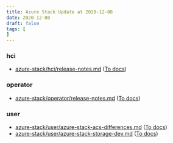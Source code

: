 ```yaml
---
title: Azure Stack Update at 2020-12-08
date: 2020-12-08
draft: false
tags: [
]
---
```


### hci
- [azure-stack/hci/release-notes.md](https://github.com/MicrosoftDocs/azure-stack-docs/compare/f7d6f9a..072841c#diff-615bc3bc00e1459545b5154a150aa8f6cfeb749423c55f26f3b0db30b5c9bf8b) ([To docs](https://docs.microsoft.com/en-us/azure-stack/hci/release-notes?WT.mc_id=AZ-MVP-5003408))
    
### operator
- [azure-stack/operator/release-notes.md](https://github.com/MicrosoftDocs/azure-stack-docs/compare/f7d6f9a..072841c#diff-2135bea1e8ba86ced8f1132666bad8511311d8b2daf186e8f7bcee06513e1035) ([To docs](https://docs.microsoft.com/en-us/azure-stack/operator/release-notes?WT.mc_id=AZ-MVP-5003408))
    
### user
- [azure-stack/user/azure-stack-acs-differences.md](https://github.com/MicrosoftDocs/azure-stack-docs/compare/f7d6f9a..072841c#diff-ab3bdf03d754f9374586fc1487d5f601b260e3100784bf2731a8bcd6ae957931) ([To docs](https://docs.microsoft.com/en-us/azure-stack/user/azure-stack-acs-differences?WT.mc_id=AZ-MVP-5003408))
- [azure-stack/user/azure-stack-storage-dev.md](https://github.com/MicrosoftDocs/azure-stack-docs/compare/f7d6f9a..072841c#diff-5235438365e16f68ef44455f51f4b7eb3e79c2f5935c362af4cf8fe33e687305) ([To docs](https://docs.microsoft.com/en-us/azure-stack/user/azure-stack-storage-dev?WT.mc_id=AZ-MVP-5003408))
    
